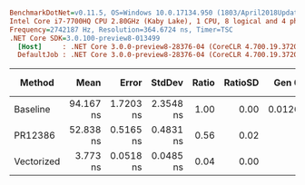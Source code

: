 ``` ini

BenchmarkDotNet=v0.11.5, OS=Windows 10.0.17134.950 (1803/April2018Update/Redstone4)
Intel Core i7-7700HQ CPU 2.80GHz (Kaby Lake), 1 CPU, 8 logical and 4 physical cores
Frequency=2742187 Hz, Resolution=364.6724 ns, Timer=TSC
.NET Core SDK=3.0.100-preview8-013499
  [Host]     : .NET Core 3.0.0-preview8-28376-04 (CoreCLR 4.700.19.37204, CoreFX 4.700.19.37515), 64bit RyuJIT
  DefaultJob : .NET Core 3.0.0-preview8-28376-04 (CoreCLR 4.700.19.37204, CoreFX 4.700.19.37515), 64bit RyuJIT


```
|     Method |      Mean |     Error |    StdDev | Ratio | RatioSD |  Gen 0 | Gen 1 | Gen 2 | Allocated |
|----------- |----------:|----------:|----------:|------:|--------:|-------:|------:|------:|----------:|
|   Baseline | 94.167 ns | 1.7203 ns | 2.3548 ns |  1.00 |    0.00 | 0.0126 |     - |     - |      40 B |
|    PR12386 | 52.838 ns | 0.5165 ns | 0.4831 ns |  0.56 |    0.02 |      - |     - |     - |         - |
| Vectorized |  3.773 ns | 0.0518 ns | 0.0485 ns |  0.04 |    0.00 |      - |     - |     - |         - |
